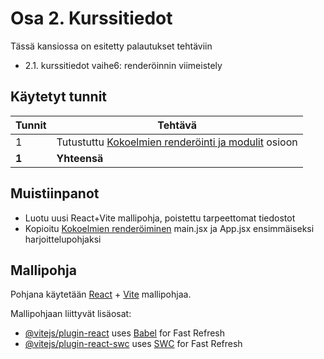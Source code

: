 # Osa 2. Kurssitiedot

Tässä kansiossa on esitetty palautukset tehtäviin
- 2.1. kurssitiedot vaihe6: renderöinnin viimeistely

## Käytetyt tunnit
  Tunnit | Tehtävä                 |
| ------- | ---------------------- |
| 1 | Tutustuttu [Kokoelmien renderöinti ja modulit](https://fullstackopen.com/osa2/kokoelmien_renderointi_ja_moduulit#kokoelmien-renderoiminen) osioon |
| **1** | **Yhteensä** |

## Muistiinpanot
- Luotu uusi React+Vite mallipohja, poistettu tarpeettomat tiedostot
- Kopioitu [Kokoelmien renderöiminen](https://fullstackopen.com/osa2/kokoelmien_renderointi_ja_moduulit#kokoelmien-renderoiminen) main.jsx ja App.jsx ensimmäiseksi harjoittelupohjaksi

## Mallipohja

Pohjana käytetään [React](https://react.dev/) + [Vite](https://vite.dev/) mallipohjaa.

Mallipohjaan liittyvät lisäosat:

- [@vitejs/plugin-react](https://github.com/vitejs/vite-plugin-react/blob/main/packages/plugin-react/README.md) uses [Babel](https://babeljs.io/) for Fast Refresh
- [@vitejs/plugin-react-swc](https://github.com/vitejs/vite-plugin-react-swc) uses [SWC](https://swc.rs/) for Fast Refresh

